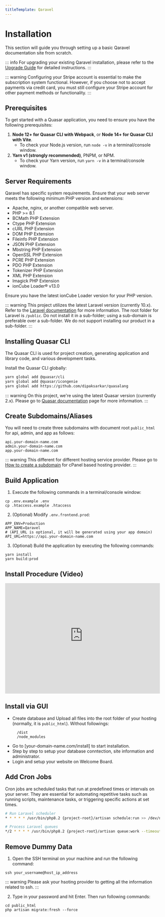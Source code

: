 ```yaml
---
titleTemplate: Qaravel
---
```


# Installation

This section will guide you through setting up a basic Qaravel documentation site from scratch.

::: info
For upgrading your existing Qaravel installation, please refer to the [Upgrade Guide](/qaravel/upgrade) for detailed instructions.
:::

::: warning
Configuring your Stripe account is essential to make the subscription system functional. However, if you choose not to accept payments via credit card, you must still configure your Stripe account for other payment methods or functionality.
:::

## Prerequisites

To get started with a Quasar application, you need to ensure you have the following prerequisites:

1. **Node 12+ for Quasar CLI with Webpack**, or **Node 14+ for Quasar CLI with Vite**.
   - To check your Node.js version, run `node -v` in a terminal/console window.
2. **Yarn v1 (strongly recommended)**, PNPM, or NPM.
   - To check your Yarn version, run `yarn -v` in a terminal/console window.

## Server Requirements

Qaravel has specific system requirements. Ensure that your web server meets the following minimum PHP version and extensions:

- Apache, nginx, or another compatible web server.
- PHP >= 8.1
- BCMath PHP Extension
- Ctype PHP Extension
- cURL PHP Extension
- DOM PHP Extension
- Fileinfo PHP Extension
- JSON PHP Extension
- Mbstring PHP Extension
- OpenSSL PHP Extension
- PCRE PHP Extension
- PDO PHP Extension
- Tokenizer PHP Extension
- XML PHP Extension
- Imagick PHP Extension
- ionCube Loader®	v13.0

Ensure you have the latest ionCube Loader version for your PHP version.

::: warning
This project utilizes the latest Laravel version (currently 10.x). Refer to the [Laravel documentation](https://laravel.com/docs) for more information.
The root folder for Laravel is `/public`. Do not install it in a sub-folder; using a sub-domain is preferable over a sub-folder. We do not support installing our product in a sub-folder.
:::

## Installing Quasar CLI

The Quasar CLI is used for project creation, generating application and library code, and various development tasks.

Install the Quasar CLI globally:

```bash
yarn global add @quasar/cli
yarn global add @quasar/icongenie
yarn global add https://github.com/dipaksarkar/quasalang
```

::: warning
On this project, we're using the latest Quasar version (currently 2.x). Please go to [Quasar documentation](https://quasar.dev/start/quasar-cli) page for more information.
:::

## Create Subdomains/Aliases

You will need to create three subdomains with document root `public_html` for api, admin, and app as follows:

```
api.your-domain-name.com
admin.your-domain-name.com
app.your-domain-name.com
```

::: warning
This different for different hosting service provider. Please go to [How to create a subdomain](https://www.namecheap.com/support/knowledgebase/article.aspx/9190/29/how-to-create-a-subdomain-in-cpanel/) for cPanel based hosting provider.
:::

## Build Application

1. Execute the following commands in a terminal/console window:

```
cp .env.example .env
cp .htaccess.example .htaccess
```

2. (Optional) Modify `.env.frontend.prod`:

```
APP_ENV=Production
APP_NAME=Qaravel
# (API_URL is optional, it will be generated using your app domain)
API_URL=https://api.your-domain-name.com 
```

3. (Optional) Build the application by executing the following commands:

```
yarn install
yarn build:prod
```

## Install Procedure (Video)

<iframe width="100%" height="360" src="https://www.youtube-nocookie.com/embed/QIC4nNRFogY" title="YouTube video player" frameborder="0" allow="accelerometer; autoplay; clipboard-write; encrypted-media; gyroscope; picture-in-picture" allowfullscreen></iframe>

## Install via GUI

- Create database and Upload all files into the root folder of your hosting (normally, it is `public_html`). Without followings:
  ```
    /dist
    /node_modules
  ```
- Go to [your-domain-name.com/install] to start installation.
- Step by step to setup your database conntection, site information and administrator.
- Login and setup your website on Welcome Board.

## Add Cron Jobs

Cron jobs are scheduled tasks that run at predefined times or intervals on your server. They are essential for automating repetitive tasks such as running scripts, maintenance tasks, or triggering specific actions at set times.

```bash
# Run Laravel scheduler
* * * * * /usr/bin/php8.2 {project-root}/artisan schedule:run >> /dev/null 2>&1

# Process Laravel queues
*/2 * * * * /usr/bin/php8.2 {project-root}/artisan queue:work --timeout=36000 --stop-when-empty
```

## Remove Dummy Data

1. Open the SSH terminal on your machine and run the following command: 

```
ssh your_username@host_ip_address
```
::: warning
Please ask your hsoting provider to getting all the information related to ssh.
:::

2. Type in your password and hit Enter. Then run following commands:

```
cd public_html
php artisan migrate:fresh --force
```